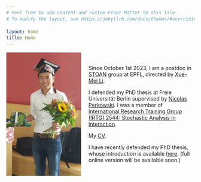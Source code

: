 ```yaml
---
# Feel free to add content and custom Front Matter to this file.
# To modify the layout, see https://jekyllrb.com/docs/themes/#overriding-theme-defaults

layout: home
title: Home
---
```


<div class="image-container">
  <img src="./pictures/selfie_phd.jpg" width="200"/>
  <div class="text-container">
    <p>Since October 1st 2023, I am a postdoc in <a href="https://www.epfl.ch/labs/stoan/">STOAN</a> group at EPFL, directed by <a href="https://www.xuemei.org/">Xue-Mei Li</a>.</p>
    <p>I defended my PhD thesis at Freie Universität Berlin supervised by <a href="https://www.mi.fu-berlin.de/math/groups/stoch/members/Professors/perkowski.html">Nicolas Perkowski</a>. 
    I was a member of <a href="https://www3.math.tu-berlin.de/stoch/IRTG/">International Research Training Group (IRTG) 2544: Stochastic Analysis in Interaction</a>.</p>
    <p>My <a href="/assets/cv/latex_cv.pdf">CV</a>.</p>
    <p>I have recently defended my PhD thesis, whose introduction is available <a href="/assets/thesis/thesis_intro.pdf">here</a>. (full online version will be available soon.)</p>
    <a href="https://arxiv.org/a/matsuda_t_1.html"><i class="ai ai-arxiv-square ai-2x"></i></a>
    <a href="https://orcid.org/0000-0002-2422-0863"><i class="ai ai-orcid-square ai-2x"></i></a>
    <a href="https://scholar.google.com/citations?hl=en&user=6YeVU1EAAAAJ&view_op=list_works"><i class="ai ai-google-scholar-square ai-2x"></i></a>
  </div>
</div>

<style>
  .image-container {
    display: flex;
    align-items: center;
    gap: 20px;
  }

  .text-container {
    flex: 1;
  }

  @media (max-width: 768px) {
    .image-container {
      flex-direction: column;
      text-align: center;
    }
    .image-container img {
      margin-bottom: 10px;
    }
    .text-container {
      width: 100%;
    }
  }
</style>
